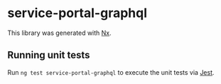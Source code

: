 <!-- gitbook-ignore -->

# service-portal-graphql

This library was generated with [Nx](https://nx.dev).

## Running unit tests

Run `ng test service-portal-graphql` to execute the unit tests via [Jest](https://jestjs.io).
